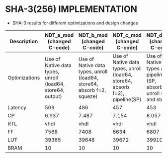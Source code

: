 # SHA-3(256) IMPLEMENTATION

* SHA-3 results for different optimizations and design changes

|Description  |  NDT_a_mod (changed C-code) | NDT_b_mod (changed C-code) | NDT_c_mod (changed C-code) | NDT_d_mod (changed C-code) | No optimization|NDT_Modified Code Area Optimization|
|-------------|-----------------|---------------|---------------|---------------|-----------------|--------------|
|Optimizations|Use of Native data types, unroll (load64, store64, output)|Use of Native data types, unroll (load64, store64, absorb f=2, squeze)|Use of Native data types, unroll (load64, store64, absorb f=2), pipeline(SP)|Use of Native Data types and pipeline (SP, absorb), unroll (load and store)|no optimization|Same as NDT_c_mod|
| Latency     | 509             | 486           |457            |453            |   2343          |492     |
| CP          | 6.937           | 7.487         |7.154          | 8.057         |   4.996         |7.514   |
| RTL         | vhdl            | vhdl          | vhdl          | vhdl          |    vhdl         |vhdl    |
| FF          |7568             | 7408          | 6634          | 6807          |    7529         |6638    |
| LUT         | 39365           | 39648         | 39672         | 39910         |    21234        |21694   |
| BRAM        | 10              | 10            |  10           | 10            | 3               |10      |
